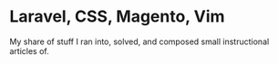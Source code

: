 # Laravel, CSS, Magento, Vim

My share of stuff I ran into, solved, and composed small instructional articles
of.
